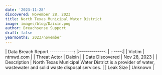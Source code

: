 ```yaml
---
date: '2023-11-28'
discovered: November 28, 2023
title: North Texas Municipal Water District
image: images/blog/Daixin.png
author: Breachsense Support
draft: false
yearmonths: 2023/november
---
```



| Data Breach Report
------------:     |:-------------:    | :-----:|
| Victim      | ntmwd.com      | 
| Threat Actor      | Daixin      | 
| Date Discovered      | Nov 28, 2023      | 
| Description      | North Texas Municipal Water District is a provider of water, wastewater and solid waste disposal services.      | 
| Leak Size      | Unknown      | 

